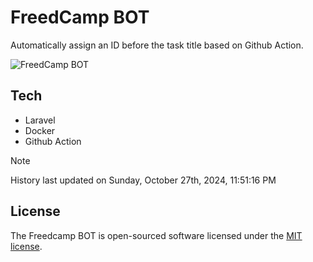 # FreedCamp BOT

Automatically assign an ID before the task title based on Github Action.

![FreedCamp BOT](https://repository-images.githubusercontent.com/737932867/7d34798b-2680-471c-b089-a78a718d3d6a)

## Tech

- Laravel
- Docker
- Github Action

> [!NOTE]  
> History last updated on Sunday, October 27th, 2024, 11:51:16 PM

## License

The Freedcamp BOT is open-sourced software licensed under the [MIT license](https://opensource.org/licenses/MIT).

